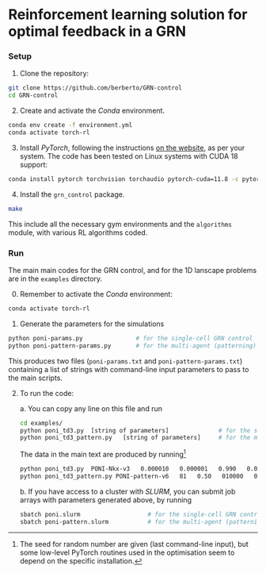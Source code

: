 # Reinforcement learning solution for optimal feedback in a GRN


### Setup 

1. Clone the repository:
```bash
git clone https://github.com/berberto/GRN-control
cd GRN-control
```

2. Create and activate the *Conda* environment.
```bash
conda env create -f environment.yml
conda activate torch-rl
```

3. Install *PyTorch*, following the instructions [on the website](), as per your system. The code has been tested on Linux systems with CUDA 18 support:
```bash
conda install pytorch torchvision torchaudio pytorch-cuda=11.8 -c pytorch -c nvidia
```

4. Install the `grn_control` package.
```bash
make
```
This include all the necessary gym environments and the `algorithms` module, with various RL algorithms coded.


### Run

The main main codes for the GRN control, and for the 1D lanscape problems are in the `examples` directory.

0. Remember to activate the *Conda* environment:
```bash
conda activate torch-rl
```

1. Generate the parameters for the simulations
```bash
python poni-params.py             	# for the single-cell GRN control
python poni-pattern-params.py     	# for the multi-agent (patterning) GRN control
```
This produces two files (`poni-params.txt` and `poni-pattern-params.txt`) containing a list of strings with command-line input parameters to pass to the main scripts.

2. To run the code:

	a. You can copy any line on this file and run
	```bash
	cd examples/
	python poni_td3.py  [string of parameters]          	# for the single-cell GRN control
	python poni_td3_pattern.py   [string of parameters] 	# for the multi-agent (patterning) GRN control
	```
	The data in the main text are produced by running[^1]
	```bash
	python poni_td3.py  PONI-Nkx-v3   0.000010   0.000001   0.990   0.0e+00   21178
	python poni_td3_pattern.py PONI-pattern-v6   81   0.50   010000   0.15   2   0.0e+00   21178
	```

	b. If you have access to a cluster with *SLURM*, you can submit job arrays with parameters generated above, by running
	```bash
	sbatch poni.slurm					# for the single-cell GRN control
	sbatch poni-pattern.slurm			# for the multi-agent (patterning) GRN control
	```

[^1]: The seed for random number are given (last command-line input), but some low-level PyTorch routines used in the optimisation seem to depend on the specific installation.